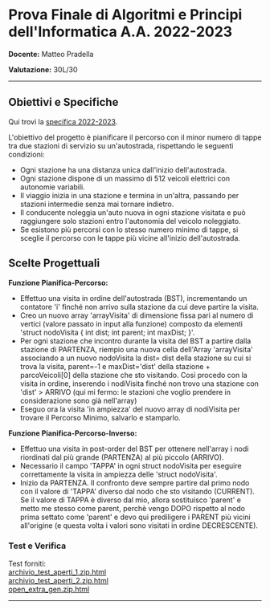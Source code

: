 # Prova Finale di Algoritmi e Principi dell'Informatica A.A. 2022-2023


**Docente:** Matteo Pradella

**Valutazione:** 30L/30


---


## Obiettivi e Specifiche

Qui trovi la [specifica 2022-2023](documents/Specifica_2022_2023.pdf).

L'obiettivo del progetto è pianificare il percorso con il minor numero di tappe tra due stazioni di servizio su un'autostrada, rispettando le seguenti condizioni:

- Ogni stazione ha una distanza unica dall'inizio dell'autostrada.
- Ogni stazione dispone di un massimo di 512 veicoli elettrici con autonomie variabili.
- Il viaggio inizia in una stazione e termina in un'altra, passando per stazioni intermedie senza mai tornare indietro.
- Il conducente noleggia un'auto nuova in ogni stazione visitata e può raggiungere solo stazioni entro l'autonomia del veicolo noleggiato.
- Se esistono più percorsi con lo stesso numero minimo di tappe, si sceglie il percorso con le tappe più vicine all'inizio dell'autostrada.

## Scelte Progettuali

**Funzione Pianifica-Percorso:**
- Effettuo una visita in ordine dell'autostrada (BST), incrementando un contatore 'i'
  finché non arrivo sulla stazione da cui deve partire la visita.
- Creo un nuovo array 'arrayVisita' di dimensione fissa pari al numero di vertici (valore passato in input alla funzione)
  composto da elementi 'struct nodoVisita { int dist; int parent; int maxDist; }'.
- Per ogni stazione che incontro durante la visita del BST a partire dalla stazione di PARTENZA,
  riempio una nuova cella dell'Array 'arrayVisita' associando a un nuovo nodoVisita la dist= dist della stazione
  su cui si trova la visita, parent=-1 e maxDist='dist' della stazione + parcoVeicoli[0] della stazione che sto visitando.
  Così procedo con la visita in ordine, inserendo i nodiVisita finché non trovo una stazione con 'dist' > ARRIVO (qui mi fermo: le stazioni che voglio prendere in considerazione sono già nell'array)
- Eseguo ora la visita 'in ampiezza' del nuovo array di nodiVisita per trovare il Percorso Minimo, salvarlo e stamparlo.

**Funzione Pianifica-Percorso-Inverso:**
- Effettuo una visita in post-order del BST per ottenere nell'array i nodi riordinati dal più grande (PARTENZA) al più piccolo (ARRIVO).
- Necessario il campo 'TAPPA' in ogni struct nodoVisita per eseguire correttamente la visita in ampiezza delle 'struct nodoVisita'.
- Inizio da PARTENZA. Il confronto deve sempre partire dal primo nodo con il valore di 'TAPPA' diverso dal nodo che sto visitando (CURRENT).
  Se il valore di TAPPA è diverso dal mio, allora sostituisco 'parent' e metto me stesso come parent,
  perchè vengo DOPO rispetto al nodo prima settato come 'parent' e devo qui prediligere i PARENT più vicini all'origine
  (e questa volta i valori sono visitati in ordine DECRESCENTE).


### Test e Verifica

Test forniti:  
[archivio_test_aperti_1.zip.html](documents%2FTests%2Farchivio_test_aperti_1.zip.html)  
[archivio_test_aperti_2.zip.html](documents%2FTests%2Farchivio_test_aperti_2.zip.html)  
[open_extra_gen.zip.html](documents%2FTests%2Fopen_extra_gen.zip.html)


---

